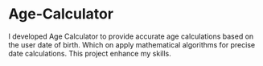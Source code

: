 # Age-Calculator
I developed Age Calculator to provide accurate age calculations based on the user date of birth. Which on apply mathematical algorithms for precise date calculations. This project enhance my skills.
